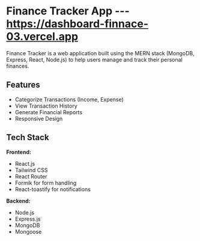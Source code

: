 # Finance Tracker App --- https://dashboard-finnace-03.vercel.app

Finance Tracker is a web application built using the MERN stack (MongoDB, Express, React, Node.js) to help users manage and track their personal finances. 

## Features

- Categorize Transactions (Income, Expense)
- View Transaction History
- Generate Financial Reports
- Responsive Design

## Tech Stack

**Frontend:**

- React.js
- Tailwind CSS
- React Router
- Formik for form handling
- React-toastify for notifications

**Backend:**

- Node.js
- Express.js
- MongoDB
- Mongoose


